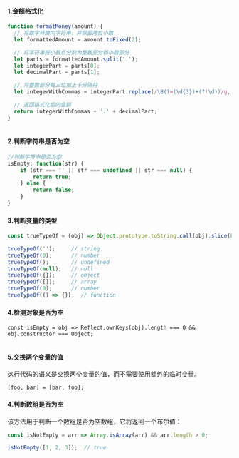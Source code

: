 #### 1.金额格式化

```javascript
function formatMoney(amount) {
  // 将数字转换为字符串，并保留两位小数
  let formattedAmount = amount.toFixed(2);

  // 将字符串按小数点分割为整数部分和小数部分
  let parts = formattedAmount.split('.');
  let integerPart = parts[0];
  let decimalPart = parts[1];

  // 将整数部分每三位加上千分隔符
  let integerWithCommas = integerPart.replace(/\B(?=(\d{3})+(?!\d))/g, ',');

  // 返回格式化后的金额
  return integerWithCommas + '.' + decimalPart;
}
```
```

```

#### 2.判断字符串是否为空

```javascript
//判断字符串是否为空
isEmpty: function(str) {
	if (str === '' || str === undefined || str === null) {
		return true;
	} else {
		return false;
	}
}
```
#### 3.判断变量的类型

```javascript
const trueTypeOf = (obj) => Object.prototype.toString.call(obj).slice(8, -1).toLowerCase();
```
```javascript
trueTypeOf('');     // string
trueTypeOf(0);      // number
trueTypeOf();       // undefined
trueTypeOf(null);   // null
trueTypeOf({});     // object
trueTypeOf([]);     // array
trueTypeOf(0);      // number
trueTypeOf(() => {});  // function
```

#### 4.检测对象是否为空

```
const isEmpty = obj => Reflect.ownKeys(obj).length === 0 && obj.constructor === Object;
```

```
```

#### 5.交换两个变量的值

这行代码的语义是交换两个变量的值，而不需要使用额外的临时变量。

```
[foo, bar] = [bar, foo];
```

#### 4.判断数组是否为空

该方法用于判断一个数组是否为空数组，它将返回一个布尔值：

```javascript
const isNotEmpty = arr => Array.isArray(arr) && arr.length > 0;

isNotEmpty([1, 2, 3]);  // true
```



















































































































